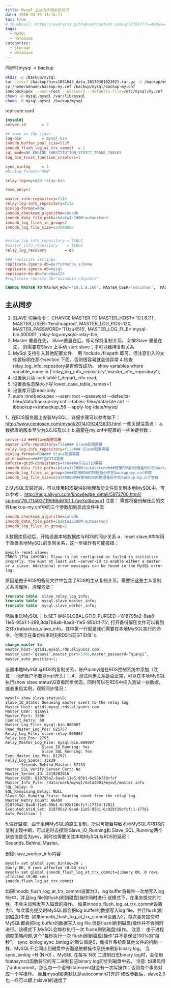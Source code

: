 ```yaml
---
title: Mysql 主从同步相关的知识
date: 2016-04-13 15:14:11
toc: true
# thumbnail: https://avatars3.githubusercontent.com/u/7270177?s=460&v=4
tags:
  - MySQL
  - database
categories:
  - storage
  - database
---
```



同步时mysql -> backup 

```bash
mkdir -p /backup/mysql
tar -izxvf /backup/hins1851643_data_20170301022021.tar.gz -C /backup/mysql/
cp /home/wenwen/backup-my.cnf /backup/mysql/backup-my.cnf
innobackupex --user=root --password --defaults-file=/etc/mysql/my.cnf --apply-log /backup/mysql
chown -R mysql.mysql /var/lib/mysql
chown -R mysql.mysql /backup/mysql
```
replicate.conf

```ini
[mysqld]
server-id       = 2

## same on the slave
log-bin         = mysql-bin
innodb_buffer_pool_size=512M
innodb_flush_log_at_trx_commit  = 1
sql_mode=NO_ENGINE_SUBSTITUTION,STRICT_TRANS_TABLES
log_bin_trust_function_creators=1

sync_binlog     = 1
#binlog-format='ROW'

relay-log=mysqld-relay-bin

read_only=1

master-info-repository=file
relay-log-info_repository=file
binlog-format=ROW
innodb_checksum_algorithm=innodb
innodb_data_file_path=ibdata1:200M:autoextend
innodb_log_files_in_group=2
innodb_log_file_size=524288000


#relay_log_info_repository = TABLE
#master_info_repository    = TABLE
relay_log_recovery        = on

### replicate settings
replicate-ignore-db=performance_schema
replicate-ignore-db=mysql
replicate-do-db=fenshua123
#replicate-rewrite-db="maindata->diydata"
```


```sql
CHANGE MASTER TO MASTER_HOST='10.1.8.160', MASTER_USER='rdsinner',  MASTER_PORT = 3306, MASTER_LOG_POS=120, MASTER_PASSWORD='the_password', MASTER_LOG_FILE='mysql-bin.002458';
```

## 主从同步

1. SLAVE  切换命令： CHANGE MASTER TO MASTER_HOST='10.1.6.111', MASTER_USER='fenshuaprod', MASTER_LOG_POS=120, MASTER_PASSWORD='TUzu4515', MASTER_LOG_FILE='mysql-bin.000001', relay-log=mysqld-relay-bin;
2. Master 重启在先， Slave重启在后，即可保持复制关系， 如果Slave 重启在先， 则需要在Slave 上手动 start slave；才可以维持复制关系
3. MySql 支持引入其他配置文件， 用 !include /filepath 即可，但注意引入的文件要标明在那个section 下面，否则很容易就会抛异常 
4.检查relay_log_info_repository是否修改成功。
	show variables where variable_name in  ('relay_log_info_repository','master_info_repository');
5. 设置表只读 lock table t_depart_info read;  
6. 设置表名忽略大小写 lower_case_table_names=1
7. 设置库只读read-only
8. sudo innobackupex --user=root --password --defaults-file=/data/backup-my.cnf --tables-file=/data/site.cnf --ibbackup=xtrabackup_56 --apply-log /data/mysql




1．在ECS服务器上安装MySQL，详细步骤可以参考如下：
http://www.centoscn.com/mysql/2014/0924/3833.html
一些关键注意点：
a.数据库的版本至少为5.6.16及以上
b.需要在my.cnf中配置的一些关键参数：
```ini
server-id ###Slave配置需要
master-info-repository=file### Slave配置需要
relay-log-info_repository=file### Slave配置需要
binlog-format=ROW### Slave配置需要
gtid-mode=on###开启GTID需要
enforce-gtid-consistency=true###开启GTID需要
innodb_data_file_path=ibdata1:200M:autoextend###使用RDS的物理备份中的backup-my.cnf参数
innodb_log_files_in_group=2###使用RDS的物理备份中的backup-my.cnf参数
innodb_log_file_size=524288000###使用RDS的物理备份中的backup-my.cnf参数
```
2.MySQL安装好后，可以使用RDS提供的物理备份文件恢复到本地MySQL中，可以参考：
http://help.aliyun.com/knowledge_detail/5973700.html?spm=5176.7114037.1996646101.1.7qe3ot&pos=1
注意：
需要将备份解压后的文件backup-my.cnf中的三个参数加到启动文件中去
```ini
innodb_checksum_algorithm=innodb
innodb_data_file_path=ibdata1:200M:autoextend
innodb_log_files_in_group=2
```
3.数据库启动后，开始设置本地数据库与RDS的同步关系
a．reset slave;####用于重置本地MySQL的复制关系，这一步操作有可能报错：
```
mysql> reset slave;
ERROR 1794 (HY000): Slave is not configured or failed to initialize properly. You must at least set –server-id to enable either a master or a slave. Additional error messages can be found in the MySQL error log.
```
原因是由于RDS的备份文件中包含了RDS的主从复制关系，需要把这些主从复制关系清理掉，清理方法：
```sql
truncate table  slave_relay_log_info;
truncate table  mysql.slave_master_info;
truncate table  mysql.slave_worker_info;
```
然后重启MySQL；
b.SET @@GLOBAL.GTID_PURGED
=’818795a2-8aa8-11e5-95b1:1-289,8da7b8ab-8aa8-11e5-95b1:1-75′;
打开备份解压文件可以看到文件xtrabackup_slave_info，其中第一行就是我们需要在本地MySQL执行的命令，他表示在备份结束时刻RDS当前GTID值’
c.
```sql
change master to
master_host=’gtid1.mysql.rds.aliyuncs.com’,
master_user=’qianyi’,master_port=3306,master_password=’qianyi’,
master_auto_position=1;
```
设置本地MySQL与RDS的复制关系，账户qianyi是在RDS控制系统中添加（注意：
同步账户不要以repl开头）；
4．测试同步关系是否正常，可以在本地MySQL执行show slave status\G查看同步状态，同时可以在RDS中插入测试一些数据，或者重启实例，观察同步情况：
```
mysql> show slave status\G;
Slave_IO_State: Queueing master event to the relay log
Master_Host: gtid1.mysql.rds.aliyuncs.com
Master_User: qianyi
Master_Port: 3306
Connect_Retry: 60
Master_Log_File: mysql-bin.000007
Read_Master_Log_Pos: 625757
Relay_Log_File: slave-relay.000002
Relay_Log_Pos: 2793
Relay_Master_Log_File: mysql-bin.000007
                Slave_IO_Running: Yes
                Slave_SQL_Running: Yes
Exec_Master_Log_Pos: 612921
Relay_Log_Space: 15829
       Seconds_Behind_Master: 57133
Master_SSL_Verify_Server_Cert: No
Master_Server_Id: 2319282016
Master_UUID: 818795a2-8aa8-11e5-95b1-6c92bf20cfcf
Master_Info_File: /data/work/mysql/data3001/mysql/master.info
SQL_Delay: 0
SQL_Remaining_Delay: NULL
Slave_SQL_Running_State: Reading event from the relay log
Master_Retry_Count: 86400
818795a2-8aa8-11e5-95b1-6c92bf20cfcf:17754-17811
Executed_Gtid_Set: 818795a2-8aa8-11e5-95b1-6c92bf20cfcf:1-17761
Auto_Position: 1
```
5.做好监控，由于采用MySQL的原生复制，所以可能会导致本地MySQL与RDS的复制出现中断，可以定时去探测  Slave_IO_Running和 Slave_SQL_Running两个状态值是否为yes，同时也需要关注本地MySQL与RDS的延迟： Seconds_Behind_Master。



删除slave_worker_info内容




```
mysql> set global sync_binlog=20 ;
Query OK, 0 rows affected (0.00 sec)
mysql> set global innodb_flush_log_at_trx_commit=2;Query OK, 0 rows affected (0.00 sec)
innodb_flush_log_at_trx_commit
```
如果innodb_flush_log_at_trx_commit设置为0，log buffer将每秒一次地写入log file中，并且log file的flush(刷到磁盘)操作同时进行.该模式下，在事务提交的时候，不会主动触发写入磁盘的操作。
如果innodb_flush_log_at_trx_commit设置为1，每次事务提交时MySQL都会把log buffer的数据写入log file，并且flush(刷到磁盘)中去.
如果innodb_flush_log_at_trx_commit设置为2，每次事务提交时MySQL都会把log buffer的数据写入log file.但是flush(刷到磁盘)操作并不会同时进行。该模式下,MySQL会每秒执行一次 flush(刷到磁盘)操作。
注意：
由于进程调度策略问题,这个“每秒执行一次 flush(刷到磁盘)操作”并不是保证100%的“每秒”。
sync_binlog
sync_binlog 的默认值是0，像操作系统刷其他文件的机制一样，MySQL不会同步到磁盘中去而是依赖操作系统来刷新binary log。
当sync_binlog =N (N>0) ，MySQL 在每写 N次 二进制日志binary log时，会使用fdatasync()函数将它的写二进制日志binary log同步到磁盘中去。
注意:
如果启用了autocommit，那么每一个语句statement就会有一次写操作；否则每个事务对应一个写操作。
而且mysql服务默认是autocommit打开的
修改参数后，slave2,3也一样可以跟上slave1的速度了

